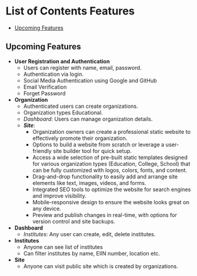 # List of Contents Features

- [Upcoming Features](#upcoming-features)
  <!-- - [Features by Version](#features-by-version) -->
    <!-- - [v0.1.0 (Upcoming Releases)](#v010) -->

## Upcoming Features

- **User Registration and Authentication**
  - Users can register with name, email, password.
  - Authentication via login.
  - Social Media Authentication using Google and GitHub
  - Email Verification
  - Forget Password
- **Organization**
  - Authenticated users can create organizations.
  - Organization types Educational.
  - _Dashboard_: Users can manage organization details.
  - **_Site_**:
    - Organization owners can create a professional static website to effectively promote their organization.
    - Options to build a website from scratch or leverage a user-friendly site builder tool for quick setup.
    - Access a wide selection of pre-built static templates designed for various organization types (Education, College, School) that can be fully customized with logos, colors, fonts, and content.
    - Drag-and-drop functionality to easily add and arrange site elements like text, images, videos, and forms.
    - Integrated SEO tools to optimize the website for search engines and improve visibility.
    - Mobile-responsive design to ensure the website looks great on any device.
    - Preview and publish changes in real-time, with options for version control and site backups.
- **Dashboard**
  - _Institutes_: Any user can create, edit, delete institutes.
- **Institutes**
  - Anyone can see list of institutes
  - Can filter institutes by name, EIIN number, location etc.
- **Site**
  - Anyone can visit public site which is created by organizations.

<!-- ## Features by Version

### v1.0.0

_Released: Upcoming Releases_

- **User Registration and Authentication**
  - Users can register with name, email, password, and gender.
  - Authentication via login.
- **Organization Management**
  - Authenticated users can create organizations.
  - Organization types include: Education, College, School.
- **Organization Dashboard**
  - Users can manage organization details. -->

